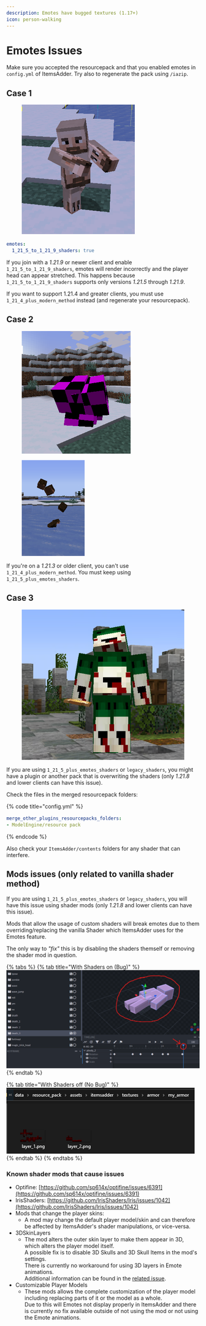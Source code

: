 ```yaml
---
description: Emotes have bugged textures (1.17+)
icon: person-walking
---
```


# Emotes Issues

Make sure you accepted the resourcepack and that you enabled emotes in `config.yml` of ItemsAdder. Try also to regenerate the pack using `/iazip`.

## Case 1

<figure><img src="../.gitbook/assets/image.png" alt=""><figcaption></figcaption></figure>

```yaml
emotes:
  1_21_5_to_1_21_9_shaders: true
```

If you join with a _1.21.9_ or newer client and enable `1_21_5_to_1_21_9_shaders`, emotes will render incorrectly and the player head can appear stretched. This happens because `1_21_5_to_1_21_9_shaders` supports only versions _1.21.5_ through _1.21.9_.

If you want to support 1.21.4 and greater clients, you must use `1_21_4_plus_modern_method` instead (and regenerate your resourcepack).

## Case 2

<div><figure><img src="../.gitbook/assets/image (1).png" alt=""><figcaption></figcaption></figure> <figure><img src="../.gitbook/assets/image (2).png" alt=""><figcaption></figcaption></figure></div>

If you're on a _1.21.3_ or older client, you can't use `1_21_4_plus_modern_method`. You must keep using `1_21_5_plus_emotes_shaders`.

## Case 3

<figure><img src="../.gitbook/assets/image (3) (1) (1).png" alt=""><figcaption></figcaption></figure>

If you are using `1_21_5_plus_emotes_shaders` or `legacy_shaders`, you might have a plugin or another pack that is overwriting the shaders (only _1.21.8_ and lower clients can have this issue).

Check the files in the merged resourcepack folders:

{% code title="config.yml" %}
```yaml
merge_other_plugins_resourcepacks_folders:
- ModelEngine/resource pack
```
{% endcode %}

Also check your `ItemsAdder/contents` folders for any shader that can interfere.

## Mods issues (only related to vanilla shader method)

If you are using `1_21_5_plus_emotes_shaders` or `legacy_shaders`, you will have this issue using shader mods (only _1.21.8_ and lower clients can have this issue).

Mods that allow the usage of custom shaders will break emotes due to them overriding/replacing the vanilla Shader which ItemsAdder uses for the Emotes feature.

The only way to _"fix"_ this is by disabling the shaders themself or removing the shader mod in question.

{% tabs %}
{% tab title="With Shaders on (Bug)" %}
![shader bug](<../.gitbook/assets/image (75).png>)
{% endtab %}

{% tab title="With Shaders off (No Bug)" %}
![no shader bug](<../.gitbook/assets/image (127).png>)
{% endtab %}
{% endtabs %}

### Known shader mods that cause issues

* Optifine: [https://github.com/sp614x/optifine/issues/6391](https://github.com/sp614x/optifine/issues/6391)
* IrisShaders: [https://github.com/IrisShaders/Iris/issues/1042](https://github.com/IrisShaders/Iris/issues/1042)
* Mods that change the player skins:&#x20;
  * A mod may change the default player model/skin and can therefore be affected by ItemsAdder's shader manipulations, or vice-versa.
* 3DSkinLayers
  * The mod alters the outer skin layer to make them appear in 3D, which alters the player model itself.\
    A possible fix is to disable 3D Skulls and 3D Skull Items in the mod's settings.\
    There is currently no workaround for using 3D layers in Emote animations.\
    Additional information can be found in the [related issue](https://github.com/tr7zw/3d-Skin-Layers/issues/45).
* Customizable Player Models
  * These mods allows the complete customization of the player model including replacing parts of it or the model as a whole.\
    Due to this will Emotes not display properly in ItemsAdder and there is currently no fix available outside of not using the mod or not using the Emote animations.
